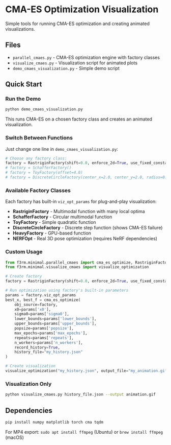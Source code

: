 # CMA-ES Optimization Visualization

Simple tools for running CMA-ES optimization and creating animated visualizations.

## Files

- `parallel_cmaes.py` - CMA-ES optimization engine with factory classes
- `visualize_cmaes.py` - Visualization script for animated plots  
- `demo_cmaes_visualization.py` - Simple demo script

## Quick Start

### Run the Demo

```bash
python demo_cmaes_visualization.py
```

This runs CMA-ES on a chosen factory class and creates an animated visualization.

### Switch Between Functions

Just change one line in `demo_cmaes_visualization.py`:

```python
# Choose any factory class:
factory = RastriginFactory(shift=0.0, enforce_2d=True, use_fixed_constant=20)
# factory = SchafferFactory()
# factory = ToyFactory(offset=4.0)
# factory = DiscreteCircleFactory(center_x=2.0, center_y=2.0, radius=0.2)
```

### Available Factory Classes

Each factory has built-in `viz_opt_params` for plug-and-play visualization:

- **RastriginFactory** - Multimodal function with many local optima
- **SchafferFactory** - Circular multimodal function  
- **ToyFactory** - Simple quadratic function
- **DiscreteCircleFactory** - Discrete step function (shows CMA-ES failure)
- **HeavyFactory** - GPU-based function
- **NERFOpt** - Real 3D pose optimization (requires NeRF dependencies)

### Custom Usage

```python
from f3rm.minimal.parallel_cmaes import cma_es_optimize, RastriginFactory
from f3rm.minimal.visualize_cmaes import visualize_optimization

# Create factory
factory = RastriginFactory(shift=0.0, enforce_2d=True, use_fixed_constant=20)

# Run optimization using factory's built-in parameters
params = factory.viz_opt_params
best_x, best_f = cma_es_optimize(
    obj_source=factory,
    x0=params['x0'],
    sigma0=params['sigma0'],
    lower_bounds=params['lower_bounds'],
    upper_bounds=params['upper_bounds'],
    popsize=params['popsize'],
    max_epochs=params['max_epochs'],
    repeats=params['repeats'],
    n_workers=params['n_workers'],
    record_history=True,
    history_file="my_history.json"
)

# Create visualization
visualize_optimization("my_history.json", output_file="my_animation.gif")
```

### Visualization Only

```bash
python visualize_cmaes.py history_file.json --output animation.gif
```

## Dependencies

```bash
pip install numpy matplotlib torch cma tqdm
```

For MP4 export: `sudo apt install ffmpeg` (Ubuntu) or `brew install ffmpeg` (macOS) 